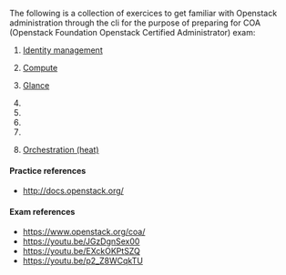 The following is a collection of exercices to get familiar with Openstack administration through the cli for the purpose of preparing for COA (Openstack Foundation Openstack Certified Administrator) exam:

1. [Identity management](https://github.com/AJNOURI/Openstack-Foundation-Openstack-Certified-Administrator-Preparation/wiki/1.-Identity-management)
2. [Compute](https://github.com/AJNOURI/Openstack-Foundation-Openstack-Certified-Administrator-Preparation/wiki/1.-Identity-management)
3. [Glance](https://github.com/AJNOURI/Openstack-Foundation-Openstack-Certified-Administrator-Preparation/wiki/3.-Glance)

4. 
5. 
6. 
7. 
8. [Orchestration (heat)](https://github.com/AJNOURI/Openstack-Foundation-Openstack-Certified-Administrator-Preparation/wiki/8.-Orchestration)


#### Practice references
* http://docs.openstack.org/  

#### Exam references
* https://www.openstack.org/coa/  
* https://youtu.be/JGzDgnSex00  
* https://youtu.be/EXckOKPtSZQ  
* https://youtu.be/p2_Z8WCqkTU  
